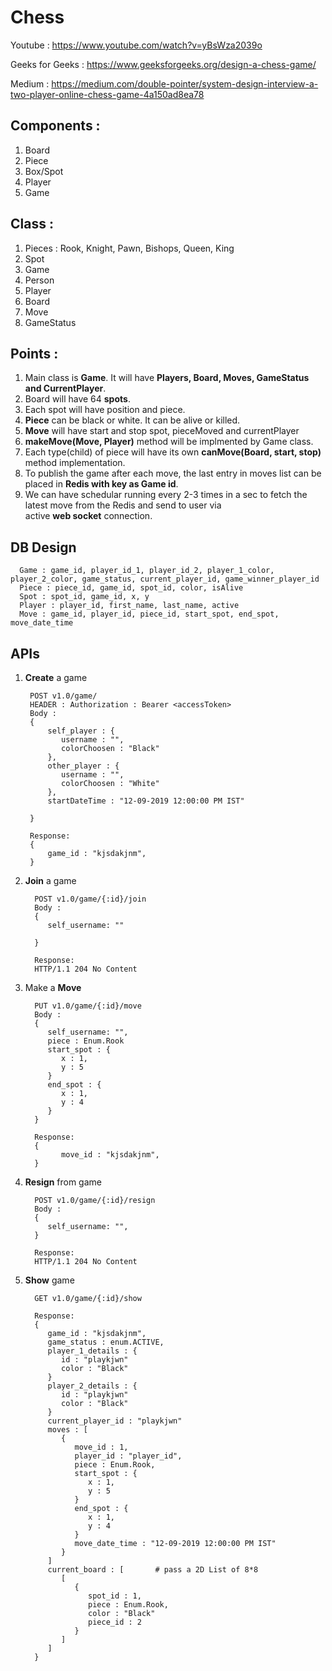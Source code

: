 # Chess

Youtube : https://www.youtube.com/watch?v=yBsWza2039o

Geeks for Geeks : https://www.geeksforgeeks.org/design-a-chess-game/

Medium : https://medium.com/double-pointer/system-design-interview-a-two-player-online-chess-game-4a150ad8ea78

## Components :
1. Board
2. Piece
3. Box/Spot
4. Player
5. Game 

## Class : 
1. Pieces : Rook, Knight, Pawn, Bishops, Queen, King
2. Spot
3. Game 
4. Person
5. Player
7. Board
7. Move 
8. GameStatus

## Points : 
1. Main class is **Game**. It will have **Players, Board, Moves, GameStatus and CurrentPlayer**.
2. Board will have 64 **spots**. 
3. Each spot will have position and piece.
4. **Piece** can be black or white. It can be alive or killed.
5. **Move** will have start and stop spot, pieceMoved and currentPlayer
6. **makeMove(Move, Player)** method will be implmented by Game class.
7. Each type(child) of piece will have its own **canMove(Board, start, stop)** method implementation.
8. To publish the game after each move, the last entry in moves list can be placed in **Redis with key as Game id**.
9. We can have schedular running every 2-3 times in a sec to fetch the latest move from the Redis and send to user via \
   active **web socket** connection.

## DB Design

      Game : game_id, player_id_1, player_id_2, player_1_color, player_2_color, game_status, current_player_id, game_winner_player_id
      Piece : piece_id, game_id, spot_id, color, isAlive
      Spot : spot_id, game_id, x, y
      Player : player_id, first_name, last_name, active
      Move : game_id, player_id, piece_id, start_spot, end_spot, move_date_time

## APIs 

1. **Create** a game

        POST v1.0/game/
        HEADER : Authorization : Bearer <accessToken>
        Body : 
        {
            self_player : {
               username : "",
               colorChoosen : "Black"
            },
            other_player : {
               username : "",
               colorChoosen : "White"
            },
            startDateTime : "12-09-2019 12:00:00 PM IST"

        } 

        Response:
        {
            game_id : "kjsdakjnm",
        }

2. **Join** a game

         POST v1.0/game/{:id}/join
         Body : 
         {
            self_username: ""

         } 

         Response:
         HTTP/1.1 204 No Content

3. Make a **Move**

         PUT v1.0/game/{:id}/move
         Body : 
         {
            self_username: "",
            piece : Enum.Rook
            start_spot : {
               x : 1,
               y : 5
            }
            end_spot : {
               x : 1,
               y : 4
            }
         } 

         Response:
         {
               move_id : "kjsdakjnm",
         }

4. **Resign** from game

         POST v1.0/game/{:id}/resign
         Body : 
         {
            self_username: "",
         }

         Response:
         HTTP/1.1 204 No Content

5. **Show** game

         GET v1.0/game/{:id}/show

         Response:
         {
            game_id : "kjsdakjnm",
            game_status : enum.ACTIVE,
            player_1_details : {
               id : "playkjwn"
               color : "Black"
            }
            player_2_details : {
               id : "playkjwn"
               color : "Black"
            }
            current_player_id : "playkjwn"
            moves : [
               {
                  move_id : 1,
                  player_id : "player_id",
                  piece : Enum.Rook,
                  start_spot : {
                     x : 1,
                     y : 5
                  }
                  end_spot : {
                     x : 1,
                     y : 4
                  }
                  move_date_time : "12-09-2019 12:00:00 PM IST"
               }
            ]
            current_board : [       # pass a 2D List of 8*8 
               [
                  {
                     spot_id : 1,
                     piece : Enum.Rook,
                     color : "Black"
                     piece_id : 2
                  }
               ]
            ]
         }




